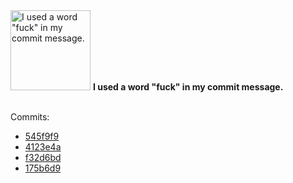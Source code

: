 <img src="https://github.com/my-badges/my-badges/blob/main/src/all-badges/fuck-commit/fuck-commit.png?raw=true" alt="I used a word &quot;fuck&quot; in my commit message." title="I used a word &quot;fuck&quot; in my commit message." width="128">
<strong>I used a word &quot;fuck&quot; in my commit message.</strong>
<br><br>

Commits:

- <a href="https://github.com/sindresorhus/bin-version/commit/545f9f9abcdd99e1c9c28a61f7e6471a72895223">545f9f9</a>
- <a href="https://github.com/sindresorhus/bin-version/commit/4123e4a27f543171c527a9005a2990ba69131a4b">4123e4a</a>
- <a href="https://github.com/sindresorhus/bin-version/commit/f32d6bd6af218b02a89e538f57891eea07ddef99">f32d6bd</a>
- <a href="https://github.com/sindresorhus/figures/commit/175b6d990a5accd354f633ae6e0b252e4d3e6302">175b6d9</a>